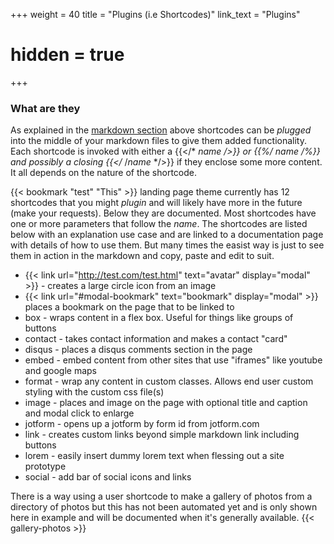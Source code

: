 +++
weight = 40
title = "Plugins (i.e Shortcodes)"
link_text = "Plugins"
# hidden = true
+++

### What are they

As explained in the [markdown section](#what-are-the-and-about) above shortcodes can be *plugged* into the middle of your markdown files to give them added functionality.  Each shortcode is invoked with either a {{</* *name* */>}} or {{%/* *name* */%}} and possibly a closing {{</* /*name* */>}} if they enclose some more content.   It all depends on the nature of the shortcode.

{{< bookmark "test" "This" >}} landing page theme currently has 12 shortcodes that you might *plugin* and will likely have more in the future (make your requests).  Below they are documented.  Most shortcodes have one or more parameters that follow the *name*.  The shortcodes are listed below with an explanation use case and are linked to a documentation page with details of how to use them.  But many times the easist way is just to see them in action in the markdown and copy, paste and edit to suit.

* {{< link url="http://test.com/test.html" text="avatar" display="modal" >}}  - creates a large circle icon from an image  
* {{< link url="#modal-bookmark" text="bookmark" display="modal" >}}  places a bookmark on the page that to be linked to
* box - wraps content in a flex box.  Useful for things like groups of buttons
* contact - takes contact information and makes a contact "card"
* disqus - places a disqus comments section in the page
* embed - embed content from other sites that use "iframes" like youtube and google maps
* format - wrap any content in custom classes.  Allows end user custom styling with  the custom css file(s)
* image - places and image on the page with optional title and caption and modal click to enlarge
* jotform - opens up a jotform by form id from jotform.com
* link  - creates custom links beyond simple markdown link including buttons
* lorem -  easily insert dummy lorem text when flessing out a site prototype
* social -  add bar of social icons and links  

There is a  way using a user shortcode to make a gallery of photos from a directory of photos but this has not been automated yet and is only shown here in example and will be documented when it's generally available.
{{< gallery-photos >}}
